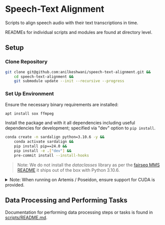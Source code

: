 # Speech-Text Alignment

Scripts to align speech audio with their text transcriptions in time.

READMEs for individual scripts and modules are found at directory level.

## Setup

### Clone Repository

```bash
git clone git@github.com:anilkeshwani/speech-text-alignment.git &&
    cd speech-text-alignment &&
    git submodule update --init --recursive --progress
```

### Set Up Environment

Ensure the necessary binary requirements are installed:

```bash
apt install sox ffmpeg
```

Install the package and with it all dependencies including useful dependencies for development; specified via "dev" option to `pip install`.

```bash
conda create -n sardalign python=3.10.6 -y &&
    conda activate sardalign &&
    pip install pip==24.0 &&
    pip install -e .["dev"] &&
    pre-commit install --install-hooks
```

> Note: We do not install the _dataclasses_ library as per the [fairseq MMS README](https://github.com/facebookresearch/fairseq/blob/bedb259bf34a9fc22073c13a1cee23192fa70ef3/examples/mms/data_prep/README.md) it ships out of the box with Python 3.10.6.

<details>
  <summary>Note: When running on Artemis / Poseidon, ensure support for CUDA is provided.</summary>

  At the time of writing, NVIDIA / CUDA drivers were:
  - NVIDIA-SMI: 525.89.02
  - Driver Version: 525.89.02
  - CUDA Version: 12.0

</details>

## Data Processing and Performing Tasks

Documentation for performing data processing steps or tasks is found in [scripts/README.md](/scripts/README.md).
